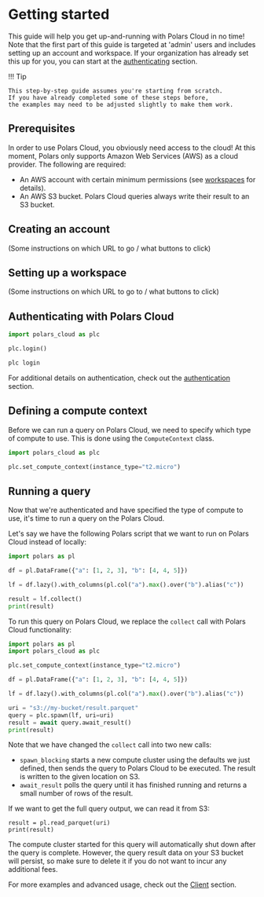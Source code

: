 # Getting started

This guide will help you get up-and-running with Polars Cloud in no time! Note that the first part
of this guide is targeted at 'admin' users and includes setting up an account and workspace. If your
organization has already set this up for you, you can start at the
[authenticating](#authenticating-with-polars-cloud) section.

!!! Tip

    This step-by-step guide assumes you're starting from scratch.
    If you have already completed some of these steps before,
    the examples may need to be adjusted slightly to make them work.

## Prerequisites

In order to use Polars Cloud, you obviously need access to the cloud! At this moment, Polars only
supports Amazon Web Services (AWS) as a cloud provider. The following are required:

- An AWS account with certain minimum permissions (see [workspaces](./workspaces.md) for details).
- An AWS S3 bucket. Polars Cloud queries always write their result to an S3 bucket.

## Creating an account

(Some instructions on which URL to go / what buttons to click)

## Setting up a workspace

(Some instructions on which URL to go to / what buttons to click)

## Authenticating with Polars Cloud

```python
import polars_cloud as plc

plc.login()
```

```python
plc login
```

For additional details on authentication, check out the [authentication](./client/authentication.md)
section.

## Defining a compute context

Before we can run a query on Polars Cloud, we need to specify which type of compute to use. This is
done using the `ComputeContext` class.

```python
import polars_cloud as plc

plc.set_compute_context(instance_type="t2.micro")
```

## Running a query

Now that we're authenticated and have specified the type of compute to use, it's time to run a query
on the Polars Cloud.

Let's say we have the following Polars script that we want to run on Polars Cloud instead of
locally:

```python
import polars as pl

df = pl.DataFrame({"a": [1, 2, 3], "b": [4, 4, 5]})

lf = df.lazy().with_columns(pl.col("a").max().over("b").alias("c"))

result = lf.collect()
print(result)
```

To run this query on Polars Cloud, we replace the `collect` call with Polars Cloud functionality:

```python
import polars as pl
import polars_cloud as plc

plc.set_compute_context(instance_type="t2.micro")

df = pl.DataFrame({"a": [1, 2, 3], "b": [4, 4, 5]})

lf = df.lazy().with_columns(pl.col("a").max().over("b").alias("c"))

uri = "s3://my-bucket/result.parquet"
query = plc.spawn(lf, uri=uri)
result = await query.await_result()
print(result)
```

Note that we have changed the `collect` call into two new calls:

- `spawn_blocking` starts a new compute cluster using the defaults we just defined, then sends the
  query to Polars Cloud to be executed. The result is written to the given location on S3.
- `await_result` polls the query until it has finished running and returns a small number of rows of
  the result.

If we want to get the full query output, we can read it from S3:

```
result = pl.read_parquet(uri)
print(result)
```

The compute cluster started for this query will automatically shut down after the query is complete.
However, the query result data on your S3 bucket will persist, so make sure to delete it if you do
not want to incur any additional fees.

For more examples and advanced usage, check out the [Client](./client/) section.

